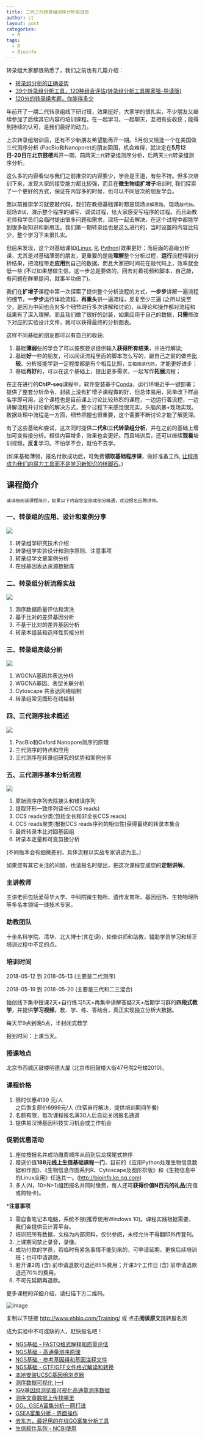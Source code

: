 ```yaml
---
title: 二代三代转录组测序分析实战班
author: ct
layout: post
categories:
  - R
tags:
  - R
  - Bioinfo
---
```


转录组大家都很熟悉了，我们之前也有几篇介绍：

* [转录组分析的正确姿势](http://mp.weixin.qq.com/s/Kx0gaU2x4pWjBq2I2Ffe6Q)
* [39个转录组分析工具，120种组合评估(转录组分析工具哪家强-导读版)](http://mp.weixin.qq.com/s/NUEi6oRFL7B3f1FpCD4Xug)
* [120分的转录组考题，你能得多少](http://mp.weixin.qq.com/s/BmtIOcIzIutufFilbJIgEA)

年前开了一期二代转录组线下研讨班，效果挺好，大家学的很扎实，不少朋友又继续参加了后续其它内容的培训课程。在一起学习，一起聊天，互相有些收获；能得到持续的认可，是我们最好的动力。

上次转录组培训后，还有不少新朋友希望能再开一期。5月份又恰逢一个在美国做三代测序分析 (PacBio和Nanopore)的朋友回国，机会难得，就决定在**5月12日-20日**在**北京鼓楼**再开一期，前两天`二代`转录组测序分析，后两天`三代`转录组测序分析。

这么多的内容看似与我们之前推崇的内容要少，学会是王道，有些不符。但多次培训下来，发现大家的接受能力都比较强，而且在**微生物组扩增子**培训时, 我们探索了一个更好的方式，保证在内容多的时候，也可以不同层次的朋友学会。

我以前推崇学习就要敲代码，我们在教授基础课时都是现场`讲解思路`、现场`敲代码`、现场`调试`，演示整个程序的编写、调试过程，给大家感受写程序的过程。而且助教老师和学员们会临时提出很多问题和需求，现场一起去解决，在这个过程中都能学到很多新知识和新用法。我们第一期转录组也是这么进行的，当时设置的内容比较少，整个学习下来很扎实。

但后来发现，这个对基础课如([Linux](https://mp.weixin.qq.com/s/V7vmnOv9rwKMoHtlPMo5nQ), [R](http://mp.weixin.qq.com/s/IS3uVvulYsCbyuV64bcdLg), [Python](http://mp.weixin.qq.com/s/1JlAROpOCBwaG574EwvkVw))效果更好；而后面的高级分析课，尤其是对基础薄弱的朋友，更重要的是能**理解**整个分析过程，**运行**流程得到分析结果，把流程带走**应用**到自己的数据。而且大家把时间花在敲代码上，效率就会低一些 (不过如果想做生信，这一步总是要做的，回去对着视频和脚本，自己敲，有问题在群里提问，就事半功倍了)。

我们在**扩增子**课程中第一次探索了提供整个分析流程的方式，**一步步**讲解一遍流程的细节，**一步步**运行体验流程，**再重头**讲一遍流程，反复至少三遍 (之所以说至少，是因为中间也会对多个细节进行多次讲解和讨论)，从理论和操作都对流程和结果有了深入理解。而且我们做了很好的封装，如果应用于自己的数据，**只需**修改下对应的实验设计文件，就可以获得最终的分析图表。

这样不同基础的朋友都可以有自己的收获:

1. 基础**薄弱**些的学会了可以按照要求提供输入**获得所有结果**，并进行解读;
2. 基础**好**一些的朋友，可以阅读流程里面的脚本怎么写的，跟自己之前的做些**比较**。分析技能学到一定程度都是有个相互比照，`互相阅读代码`，才能更好进步；
3. 基础**再好**的，可以在这个基础上，提出更多需求，一起写作**拓展**流程；

在正在进行的**ChIP-seq**课程中，软件安装基于[Conda](http://mp.weixin.qq.com/s/A4_j8ZbyprMr1TT_wgisQQ)，运行环境近乎一键部署；提供了整套分析命令，封装上没有扩增子课程做的好，但总体易用，简单改下样品名字即可用。这个课程也是目前课上讨论比较热烈的课程，一边运行着流程，一边讲解流程并讨论新的解决方式，整个过程下来感觉很充实，头脑风暴+现场实现。数据处理中流程是一方面，细节把握也很重要，这个需要不断讨论才能了解更深。

有了这些基础和尝试，这次同时提供**二代和三代转录组分析**，并在之前的基础上增加可变剪接分析。相信内容增多，效果也会更好。而且培训后，还可以继续**观看**培训视频，**反复**学习。不怕学不会，就怕不去学。

(如果基础薄弱，报名付款成功后，可免费**领取基础程序课**，做好准备工作, [让程序成为我们的得力工具而不是学习新知识的绊脚石](http://mp.weixin.qq.com/s/u8AmzvO0-PIS33ficKOrUQ)。)


## 课程简介

`请详细阅读课程简介，如果以下内容您全部或部分精通，欢迎报名应聘讲师。`

### 一、转录组的应用、设计和案例分享

![](http://www.ehbio.com/ehbio_resource/Transcriptome_product.jpg)

1. 转录组学研究技术介绍
2. 转录组学实验设计和测序原则、注意事项
3. 转录组学文章案例分析
4. 在线基因表达资源数据库

### 二、转录组分析流程实战

![](http://www.ehbio.com/ehbio_resource/Transcriptome_flow.png)

1. 测序数据质量评估和清洗
2. 基于比对的差异基因分析
3. 不基于比对的差异基因分析
4. 转录本组装和选择性剪接分析

### 三、转录组高级分析

![](http://www.ehbio.com/ehbio_resource/WGCNA_flow.png)

1. WGCNA基因共表达分析
2. WGCNA基因、表型关联分析
3. Cytoscape 共表达网络绘制
4. 转录组常见图形在线绘制

### 四、三代测序技术概述 

![](http://www.ehbio.com/ehbio_resource/PacBio_ont.png)

1. PacBio和Oxford Nanopore测序的原理
2. 三代测序的特点和应用
3. 三代测序在转录组研究的优势和案例分享

### 五、三代测序基本分析流程

![](http://www.ehbio.com/ehbio_resource/Pacbio_flow.png)

1. 原始测序序列去除接头和错误序列
2. 提取环形一致序列读长(CCS reads)
3. CCS reads分类(包括全长和非全长CCS reads)
4. CCS reads聚类(根据CCS reads序列的相似性)获得最终的转录本集合
5. 最终转录本比对回基因组
6. 转录本定量和可变剪接分析
 
(不同版本会有细微差别，具体流程以实战专家讲述为主。)

如果您有其它关注的问题，也请报名时提出，把这次课程变成您的**定制讲解**。

### 主讲教师

主讲老师包括爱荷华大学、中科院微生物所、遗传发育所、基因组所、生物物理所等多名本领域一线技术专家。

### 助教团队

十余名科学院、清华、北大博士(含在读)，轮值讲师和助教，辅助学员学习和矫正培训过程中不足的点。 

### 培训时间

2018-05-12 到 2018-05-13 (主要是二代测序)  

2018-05-19 到 2018-05-20 (主要是三代和二三混合)  

独创线下集中授课2天+自行练习5天+再集中讲解答疑2天+后期学习群的**四段式教学**，并提供**学习视频**，教、学、练、答结合，真正实现独立分析大数据。

每天早9点到晚5点，半封闭式教学  

报到时间：上课当天。


### 授课地点

北京市西城区鼓楼明德大厦 (北京市旧鼓楼大街47号院2号楼2010)。 

### 课程价格

1. 限时优惠4199 元/人  
之后恢复原价6999元/人 (住宿自行解决，提供培训期间午餐)
2. 名额有限，每次课程报名满30人后自动关闭报名通道
3. 提供易汉博基因科技实习机会或工作机会

### 促销优惠活动

1. 座位按报名并成功缴费顺序从前到后龙摆尾式排序
2. 赠送价值**188元线上生信基础课程一门**，目前的《应用Python处理生物信息数据和作图》、《生物信息作图系列R、Cytoscape及图形排版》和《生物信息中的Linux应用》任选其一。(<http://bioinfo.ke.qq.com>)
3. 多人(N，10>N>1)组团报名并同时缴费，每人还可**获得价值N百元的礼品**(充值或购物卡)。

***注意事项**

1. 需自备笔记本电脑，系统不限(推荐使用Windows 10)。课程实践根据需要，我们会提供云计算平台。
2. 培训班所有数据，文档为内部资料，仅供参阅，未经允许不得翻印外传登刊。
3. 上课期间禁止录音，录像。
4. 成功付款的学员，若临时有紧急事情不能到来的，可申请延期，更换后续培训班；也可申请退款。
5. 若开课2周 (含) 前申请退款可退还85%费用；开课3个工作日 (含) 前申请退款退还70%的费用。
6. 不可先延期再退款。

更多课程的详细介绍，请扫描下方二维码。

![image](http://bailab.genetics.ac.cn/markdown/train/easy_bio_qr.png)

复制以下链接
http://www.ehbio.com/Training/ 或
点击**阅读原文**跳转报名页

成为实验中不可或缺的人，赶快报名吧！


* [NGS基础 - FASTQ格式解释和质量评估](http://mp.weixin.qq.com/s/tDMih7ISLJcL4F4sWBq3Vw)
* [NGS基础 - 高通量测序原理](https://mp.weixin.qq.com/s/SS9YBSpgUoU9gI86u-0ATg)
* [NGS基础 - 参考基因组和基因注释文件](http://mp.weixin.qq.com/s/2OoXy4f1t0hE8OUqsAt1kw)
* [NGS基础 - GTF/GFF文件格式解读和转换](http://mp.weixin.qq.com/s/rZ26i19hiS5ZOqIoqkL1Wg)
* [本地安装UCSC基因组浏览器](http://mp.weixin.qq.com/s/b7Cppdm-vMTgZfFVC3Q1lQ)
* [测序数据可视化 (一)](http://mp.weixin.qq.com/s/8EqULhLCyNttijO9bUm0BQ)
* [IGV基因组浏览器可视化高通量测序数据](http://mp.weixin.qq.com/s/vWQUNgVujCTdZgZZ2_AZfQ)
* [测序文章数据上传找哪里](http://mp.weixin.qq.com/s/aDINq43Xwas_l4-AdY7xXg)
* [GO、GSEA富集分析一网打进](http://mp.weixin.qq.com/s/d1KCETQZ88yaOLGwAtpWYg)
* [GSEA富集分析 - 界面操作](http://mp.weixin.qq.com/s/3Nd3urhfRGkw-F0LGZrlZQ)
* [去东方，最好用的在线GO富集分析工具](https://mp.weixin.qq.com/s/l6j2encDfEQkt2UeNCMFhg)
* [生信软件系列 - NCBI使用](http://mp.weixin.qq.com/s/4a5U8GdBoNFXkykL6m2EeA)




